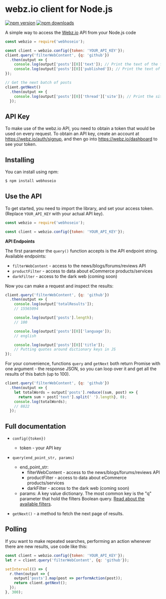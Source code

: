 webz.io client for Node.js
============================

[![npm version](https://img.shields.io/npm/v/webhoseio.svg?style=flat-square)](https://www.npmjs.com/package/webhoseio)
[![npm downloads](https://img.shields.io/npm/dm/webhoseio.svg?style=flat-square)](https://www.npmjs.com/package/webhoseio)

A simple way to access the [Webz.io](https://webz.io) API from your Node.js code

```javascript
const webzio = require('webhoseio');

const client = webzio.config({token: 'YOUR_API_KEY'});
client.query('filterWebContent', {q: 'github'})
  .then(output => {
    console.log(output['posts'][0]['text']); // Print the text of the first post
    console.log(output['posts'][0]['published']); // Print the text of the first post publication date
});

// Get the next batch of posts
client.getNext()
  .then(output => {
    console.log(output['posts'][0]['thread']['site']); // Print the site of the first post
  });
```

API Key
-------

To make use of the webz.io API, you need to obtain a token that would be
used on every request. To obtain an API key, create an account at
https://webz.io/auth/signup, and then go into
https://webz.io/dashboard to see your token.


Installing
----------
You can install using npm:

```bash
$ npm install webhoseio
```

Use the API
-----------

To get started, you need to import the library, and set your access token.
(Replace `YOUR_API_KEY` with your actual API key).

```javascript
const webzio = require('webhoseio');

const client = webzio.config({token: 'YOUR_API_KEY'});
```

**API Endpoints**

The first parameter the `query()` function accepts is the API endpoint string. Available endpoints:
* `filterWebContent` - access to the news/blogs/forums/reviews API
* `productFilter` - access to data about eCommerce products/services
* `darkFilter` - access to the dark web (coming soon)

Now you can make a request and inspect the results:

```javascript
client.query('filterWebContent', {q: 'github'})
  .then(output => {
    console.log(output['totalResults']);
    // 15565094

    console.log(output['posts'].length);
    // 100

    console.log(output['posts'][0]['language']);
    // english

    console.log(output['posts'][0]['title']);
    // Putting quotes around dictionary keys in JS
});
```

For your convenience, functions `query` and `getNext` both return Promise with
one argument - the response JSON, so you can loop over it and get all the results of this batch (up to 100).

```javascript
client.query('filterWebContent', {q: 'github'})
  .then(output => {
    let totalWords = output['posts'].reduce((sum, post) => {
      return sum + post['text'].split(' ').length}, 0);
    console.log(totalWords);
    // 8822
  });
```

Full documentation
------------------

* ``config({token})``

  * token - your API key

* ``query(end_point_str, params)``

  * end_point_str:
    * filterWebContent - access to the news/blogs/forums/reviews API
    * productFilter - access to data about eCommerce products/services
    * darkFilter - access to the dark web (coming soon)
  * params: A key value dictionary. The most common key is the "q" parameter that hold the filters Boolean query. [Read about the available filters](https://webz.io/documentation).

* ``getNext()`` - a method to fetch the next page of results.


Polling
-------

If you want to make repeated searches, performing an action whenever there are
new results, use code like this:

```javascript
const client = webzio.config({token: 'YOUR_API_KEY'});
let r = client.query('filterWebContent', {q: 'github'});

setInterval(() => {
  r.then(output => {
    output['posts'].map(post => performAction(post));
    return client.getNext();
  });
}, 300);
```